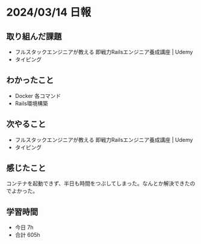 # 2024/03/14 日報

## 取り組んだ課題
- フルスタックエンジニアが教える 即戦力Railsエンジニア養成講座 | Udemy
- タイピング

## わかったこと
- Docker 各コマンド
- Rails環境構築

## 次やること
- フルスタックエンジニアが教える 即戦力Railsエンジニア養成講座 | Udemy
- タイピング

## 感じたこと
コンテナを起動できず、半日も時間をつぶしてしまった。なんとか解決できたのでよかった。

## 学習時間
- 今日 7h
- 合計 605h
